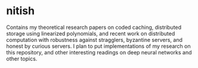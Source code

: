 # nitish
Contains my theoretical research papers on coded caching, distributed storage using linearized polynomials, and recent work on distributed computation with robustness against stragglers, byzantine servers, and honest by curious servers.
I plan to put implementations of my research on this repository, and other interesting readings on deep neural networks and other topics.
